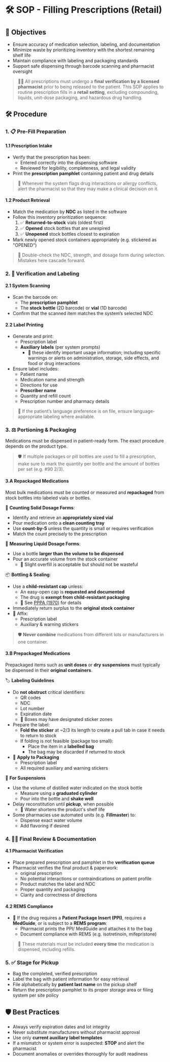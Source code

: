 # 🛠️ SOP - Filling Prescriptions (Retail)

## 🔑 Objectives

- Ensure accuracy of medication selection, labeling, and documentation  
- Minimize waste by prioritizing inventory with the shortest remaining shelf life  
- Maintain compliance with labeling and packaging standards  
- Support safe dispensing through barcode scanning and pharmacist oversight

> 🧑‍⚕️ All prescriptions must undergo a **final verification by a licensed pharmacist** prior to being released to the patient. This SOP applies to routine prescription fills in a **retail setting**, excluding compounding, liquids, unit-dose packaging, and hazardous drug handling.

## 🛠️ Procedure

### 1. 📋 Pre-Fill Preparation

#### 1.1 Prescription Intake

- Verify that the prescription has been:
  - Entered correctly into the dispensing software
  - Reviewed for legibility, completeness, and legal validity
- Print the **prescription pamphlet** containing patient and drug details

> 📌 Whenever the system flags drug interactions or allergy conflicts, alert the pharmacist so that they may make a clinical decision on it.

#### 1.2 Product Retrieval

- Match the medication by **NDC** as listed in the software
- Follow this inventory prioritization sequence:
  1. ✅ **Returned-to-stock** vials (oldest first)
  2. ✅ **Opened** stock bottles that are unexpired
  3. ✅ **Unopened** stock bottles closest to expiration
- Mark newly opened stock containers appropriately (e.g. stickered as "OPENED")

> 📌 Double-check the NDC, strength, and dosage form during selection. Mistakes here cascade forward.

### 2. 🧪 Verification and Labeling

#### 2.1 System Scanning

- Scan the barcode on:
  - The **prescription pamphlet**
  - The **stock bottle** (2D barcode) or **vial** (1D barcode)
- Confirm that the scanned item matches the system’s selected NDC

#### 2.2 Label Printing

- Generate and print:
  - Prescription label
  - **Auxiliary labels** (per system prompts)
    - 📌 these identify important usage information; including specific warnings or alerts on administration, storage, side effects, and food or drug interactions
- Ensure label includes:
  - Patient name
  - Medication name and strength
  - Directions for use
  - **Prescriber name**
  - Quantity and refill count
  - Prescription number and pharmacy details

> 📌 If the patient’s language preference is on file, ensure language-appropriate labeling where available.

### 3. ⚖️ Portioning & Packaging

Medications must be dispensed in patient-ready form. The exact procedure depends on the product type.

> 🛡️ If multiple packages or pill bottles are used to fill a prescription, make sure to mark the quantity per bottle and the amount of bottles per set (e.g. #90 2/3).

#### 3.A Repackaged Medications

Most bulk medications must be counted or measured and **repackaged** from stock bottles into labeled vials or bottles.

🔢 **Counting Solid Dosage Forms**:

- Identify and retrieve an **appropriately sized vial**
- Pour medication onto a **clean counting tray**
- Use **count-by-5** unless the quantity is small or requires verification
- Match the count precisely to the prescription

🔢 **Measuring Liquid Dosage Forms**:

- Use a bottle **larger than the volume to be dispensed**
- Pour an accurate volume from the stock container  
  - 📌 Slight overfill is acceptable but should not be wasteful

📦 **Bottling & Sealing**:

- Use a **child-resistant cap** unless:
  - An easy-open cap is **requested and documented**
  - The drug is **exempt from child-resistant packaging**
  - 🔗 See [PPPA (1970)](../law/packaging_labeling.md#poison-prevention-packaging-act-pppa-1970) for details
- Immediately return surplus to the **original stock container**
- 📎 Affix:
  - Prescription label
  - Auxiliary & warning stickers

> 🛡️ **Never combine** medications from different lots or manufacturers in one container.

#### 3.B Prepackaged Medications

Prepackaged items such as **unit doses** or **dry suspensions** must typically be dispensed in their **original containers**.

🏷️ **Labeling Guidelines**

- Do **not obstruct** critical identifiers:
  - QR codes
  - NDC
  - Lot number
  - Expiration date
  - 📌 Boxes may have designated sticker zones
- Prepare the label:
  - **Fold the sticker** at ~2/3 its length to create a pull tab in case it needs to return to stock  
  - If folding is not feasible (package too small):
    - Place the item in a **labelled bag**
    - The bag may be discarded if returned to stock
- 📎 **Apply to Packaging**
  - Prescription label
  - All required auxiliary and warning stickers

🥤 **For Suspensions**

<!-- - Place labeled bottle into a "Mix" bag -->
- Use the volume of distilled water indicated on the stock bottle
  - Measure using a **graduated cylinder**
  - Pour into the bottle and **shake well**
- Delay reconstitution until **pickup**, when possible
  - 📌 Water shortens the product's shelf life
- Some pharmacies use automated units (e.g. **Fillmaster**) to:
  - Dispense exact water volume
  - Add flavoring if desired

### 4. 🧑‍⚕️ Final Review & Documentation

#### 4.1 Pharmacist Verification

- Place prepared prescription and pamphlet in the **verification queue**
- Pharmacist verifies the final product & paperwork:
  - original prescription
  - No potential interactions or contraindications on patient profile
  - Product matches the label and NDC
  - Proper quantity and packaging
  - Clarity and correctness of directions

#### 4.2 REMS Compliance

- 📰 If the drug requires a **Patient Package Insert (PPI)**, requires a **MedGuide**, or is subject to a **REMS program**:
  - Pharmacist prints the PPI/ MedGuide and attaches it to the bag
  - Document compliance with REMS (e.g. isotretinoin, mifepristone)

> 🧾 These materials must be included **every time** the medication is dispensed, including refills.

### 5. ✅ Stage for Pickup

- Bag the completed, verified prescription
- Label the bag with patient information for easy retrieval
- File alphabetically by **patient last name** on the pickup shelf
- Return the prescription pamphlet to its proper storage area or filing system per site policy

## 🛡️ Best Practices

- Always verify expiration dates and lot integrity  
- Never substitute manufacturers without pharmacist approval  
- Use only **current auxiliary label templates**  
- If a mismatch or system error is suspected: **STOP** and alert the pharmacist  
- Document anomalies or overrides thoroughly for audit readiness  
